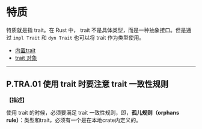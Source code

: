 # 特质

特质就是指 trait。在 Rust 中， trait 不是具体类型，而是一种抽象接口。但是通过 `impl Trait` 和 `dyn Trait` 也可以将 trait 作为类型使用。

- [内置trait](./trait/std-buildin.md)
- [trait 对象](./traits/trait-object.md)

---

## P.TRA.01  使用 trait 时要注意 trait 一致性规则

**【描述】**

使用 trait 的时候，必须要满足 trait 一致性规则，即，**孤儿规则（orphans rule）**：类型和trait，必须有一个是在本地crate内定义的。

